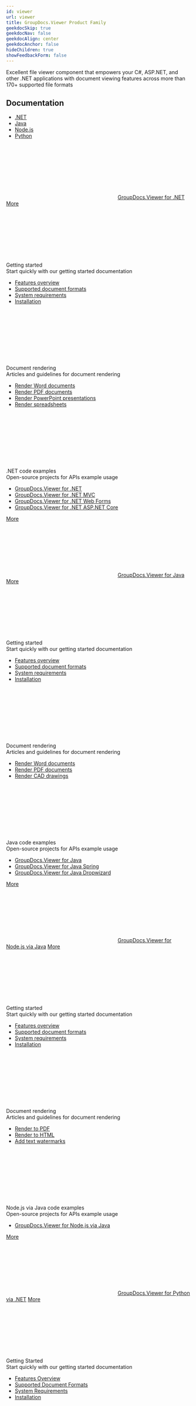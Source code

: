 ```yaml
---
id: viewer
url: viewer
title: GroupDocs.Viewer Product Family
geekdocSkip: true
geekdocNav: false
geekdocAlign: center
geekdocAnchor: false
hideChildren: true
showFeedbackForm: false
---
```


<div class="gdoc-list-descr">
    Excellent file viewer component that empowers your C#, ASP.NET, and other .NET applications with document viewing
    features across more than 170+ supported file formats
</div>

<h2 class="gdoc-product-title">Documentation</h2>

<div class="gdoc-platform-links">
    <ul>
        <li><a href="#viewer_net">.NET</a></li>
        <li><a href="#viewer_java">Java</a></li>
        <li><a href="#viewer_nodejs-java">Node.js</a></li>
        <li><a href="#viewer_python-net">Python</a></li>
    </ul>
</div>

<div class="gdoc-platforms">
    <div class="gdoc-platform">
        <a id="viewer_net"></a>
        <div class="gdoc-platform__header">
            <svg class="gdoc-platform__header-icon"><use xlink:href="/img/groupdocs-stack.svg#net"></use></svg>
            <a class="gdoc-platform__header-title" href='/viewer/net/'>GroupDocs.Viewer for .NET</a>
            <a class="gdoc-platform__header-btn" href='/viewer/net/'>More</a>
        </div>
        <div class="gdoc-platform__cols">
            <div class="gdoc-platform__col">
                <div class="gdoc-platform__col-title">
                    <svg class="gdoc-platform__col-icon"><use xlink:href="/img/groupdocs-stack.svg#time"></use></svg>
                    <div>Getting started</div>
                </div>
                <div class="gdoc-platform__col-descr">Start quickly with our getting started documentation</div>
                <ul class="gdoc-platform__col-links">
                    <li> <a href='/viewer/net/features-overview/'>Features overview</a></li>
                    <li> <a href='/viewer/net/supported-document-formats/'>Supported document formats</a></li>
                    <li> <a href='/viewer/net/system-requirements/'>System requirements</a></li>
                    <li> <a href='/viewer/net/installation/'>Installation</a></li>
                </ul>
            </div>
            <div class="gdoc-platform__col">
                <div class="gdoc-platform__col-title">
                    <svg class="gdoc-platform__col-icon"><use xlink:href="/img/groupdocs-stack.svg#document"></use></svg>
                    <div>Document rendering</div>
                </div>
                <div class="gdoc-platform__col-descr">Articles and guidelines for document rendering</div>
                <ul class="gdoc-platform__col-links">
                    <li> <a href='/viewer/net/render-word-documents/'>Render Word documents</a></li>
                    <li> <a href='/viewer/net/render-pdf-documents/'>Render PDF documents</a></li>
                    <li> <a href='/viewer/net/render-presentations/'>Render PowerPoint presentations</a></li>
                    <li> <a href='/viewer/net/render-excel-and-apple-numbers-spreadsheets/'>Render spreadsheets</a></li>
                </ul>
            </div>
            <div class="gdoc-platform__col">
                <div class="gdoc-platform__col-title">
                    <svg class="gdoc-platform__col-icon"><use xlink:href="/img/groupdocs-stack.svg#git-big"></use></svg>
                    <div>.NET code examples</div>
                </div>
                <div class="gdoc-platform__col-descr">Open-source projects for APIs example usage</div>
                <ul class="gdoc-platform__col-links gdoc-platform__col-links--alt">
                    <li> <a href='https://github.com/groupdocs-viewer/GroupDocs.Viewer-for-.NET'>GroupDocs.Viewer for
                            .NET</a></li>
                    <li> <a
                            href='https://github.com/groupdocs-viewer/GroupDocs.Viewer-for-.NET/tree/master/Demos/ASP.NET%20MVC'>GroupDocs.Viewer
                            for .NET MVC</a></li>
                    <li> <a
                            href='https://github.com/groupdocs-viewer/GroupDocs.Viewer-for-.NET/tree/master/Demos/ASP.NET%20Web%20Forms'>GroupDocs.Viewer
                            for .NET Web Forms</a></li>
                    <li> <a
                            href='https://github.com/groupdocs-viewer/GroupDocs.Viewer-for-.NET/tree/master/Demos/ASP.NET%20Core'>GroupDocs.Viewer
                            for .NET ASP.NET Core</a></li>
                </ul>
            </div>
        </div>
        <div class="gdoc-platform__footer">
            <a class="gdoc-platform__footer-btn" href='/viewer/net/'>More</a>
        </div>
    </div>
    <div class="gdoc-platform">
        <a id="viewer_java"></a>
        <div class="gdoc-platform__header">
            <svg class="gdoc-platform__header-icon"><use xlink:href="/img/groupdocs-stack.svg#java"></use></svg>
            <a class="gdoc-platform__header-title" href='/viewer/java/'>GroupDocs.Viewer for Java</a>
            <a class="gdoc-platform__header-btn" href='/viewer/java/'>More</a>
        </div>
        <div class="gdoc-platform__cols">
            <div class="gdoc-platform__col">
                <div class="gdoc-platform__col-title">
                    <svg class="gdoc-platform__col-icon"><use xlink:href="/img/groupdocs-stack.svg#time"></use></svg>
                    <div>Getting started</div>
                </div>
                <div class="gdoc-platform__col-descr">Start quickly with our getting started documentation</div>
                <ul class="gdoc-platform__col-links">
                    <li> <a href='/viewer/java/features-overview/'>Features overview</a></li>
                    <li> <a href='/viewer/java/supported-document-formats/'>Supported document formats</a></li>
                    <li> <a href='/viewer/java/system-requirements/'>System requirements</a></li>
                    <li> <a href='/viewer/java/installation/'>Installation</a></li>
                </ul>
            </div>
            <div class="gdoc-platform__col">
                <div class="gdoc-platform__col-title">
                    <svg class="gdoc-platform__col-icon"><use xlink:href="/img/groupdocs-stack.svg#document"></use></svg>
                    <div>Document rendering</div>
                </div>
                <div class="gdoc-platform__col-descr">Articles and guidelines for document rendering</div>
                <ul class="gdoc-platform__col-links">
                    <li> <a href='/viewer/java/render-word-documents/'>Render Word documents</a></li>
                    <li> <a href='/viewer/java/render-pdf-documents/'>Render PDF documents</a></li>
                    <li> <a href='/viewer/java/render-cad-drawings-and-models/'>Render CAD drawings</a></li>
                </ul>
            </div>
            <div class="gdoc-platform__col">
                <div class="gdoc-platform__col-title">
                    <svg class="gdoc-platform__col-icon"><use xlink:href="/img/groupdocs-stack.svg#git-big"></use></svg>
                    <div>Java code examples</div>
                </div>
                <div class="gdoc-platform__col-descr">Open-source projects for APIs example usage</div>
                <ul class="gdoc-platform__col-links gdoc-platform__col-links--alt">
                    <li> <a href='https://github.com/groupdocs-viewer/GroupDocs.Viewer-for-Java'>GroupDocs.Viewer for
                            Java</a></li>
                    <li> <a
                            href='https://github.com/groupdocs-viewer/GroupDocs.Viewer-for-Java/tree/master/Demos/Spring'>GroupDocs.Viewer
                            for Java Spring</a></li>
                    <li> <a
                            href='https://github.com/groupdocs-viewer/GroupDocs.Viewer-for-Java/tree/master/Demos/Dropwizard'>GroupDocs.Viewer
                            for Java Dropwizard</a></li>
                </ul>
            </div>
        </div>
        <div class="gdoc-platform__footer">
            <a class="gdoc-platform__footer-btn" href='/viewer/java/'>More</a>
        </div>
    </div>
    <div class="gdoc-platform">
        <a id="viewer_nodejs-java"></a>
        <div class="gdoc-platform__header">
            <svg class="gdoc-platform__header-icon"><use xlink:href="/img/groupdocs-stack.svg#nodejs"></use></svg>
            <a class="gdoc-platform__header-title" href='/viewer/nodejs-java/'>GroupDocs.Viewer for Node.js via Java</a>
            <a class="gdoc-platform__header-btn" href='/viewer/nodejs-java/'>More</a>
        </div>
        <div class="gdoc-platform__cols">
            <div class="gdoc-platform__col">
                <div class="gdoc-platform__col-title">
                    <svg class="gdoc-platform__col-icon"><use xlink:href="/img/groupdocs-stack.svg#time"></use></svg>
                    <div>Getting started</div>
                </div>
                <div class="gdoc-platform__col-descr">Start quickly with our getting started documentation</div>
                <ul class="gdoc-platform__col-links">
                    <li> <a href='/viewer/nodejs-java/features-overview/'>Features overview</a></li>
                    <li> <a href='/viewer/nodejs-java/supported-document-formats/'>Supported document formats</a></li>
                    <li> <a href='/viewer/nodejs-java/system-requirements/'>System requirements</a></li>
                    <li> <a href='/viewer/nodejs-java/installation/'>Installation</a></li>
                </ul>
            </div>
            <div class="gdoc-platform__col">
                <div class="gdoc-platform__col-title">
                    <svg class="gdoc-platform__col-icon"><use xlink:href="/img/groupdocs-stack.svg#document"></use></svg>
                    <div>Document rendering</div>
                </div>
                <div class="gdoc-platform__col-descr">Articles and guidelines for document rendering</div>
                <ul class="gdoc-platform__col-links">
                    <li> <a href='/viewer/nodejs-java/rendering-to-pdf/'>Render to PDF</a></li>
                    <li> <a href='/viewer/nodejs-java/rendering-to-html/'>Render to HTML</a></li>
                    <li> <a href='/viewer/nodejs-java/add-text-watermark/'>Add text watermarks</a></li>
                </ul>
            </div>
            <div class="gdoc-platform__col">
                <div class="gdoc-platform__col-title">
                    <svg class="gdoc-platform__col-icon"><use xlink:href="/img/groupdocs-stack.svg#git-big"></use></svg>
                    <div>Node.js via Java code examples</div>
                </div>
                <div class="gdoc-platform__col-descr">Open-source projects for APIs example usage</div>
                <ul class="gdoc-platform__col-links gdoc-platform__col-links--alt">
                    <li> <a href='https://github.com/groupdocs-viewer/GroupDocs.Viewer-for-Node.js-via-Java'>GroupDocs.Viewer
                            for Node.js via Java</a></li>
                </ul>
            </div>
        </div>
        <div class="gdoc-platform__footer">
            <a class="gdoc-platform__footer-btn" href='/viewer/nodejs-java/'>More</a>
        </div>
    </div>
    <div class="gdoc-platform">
        <a id="viewer_python-net"></a>
        <div class="gdoc-platform__header">
            <svg class="gdoc-platform__header-icon"><use xlink:href="/img/groupdocs-stack.svg#python"></use></svg>
            <a class="gdoc-platform__header-title" href='/viewer/python-net/'>GroupDocs.Viewer for Python via .NET</a>
            <a class="gdoc-platform__header-btn" href='/viewer/python-net/'>More</a>
        </div>
        <div class="gdoc-platform__cols">
            <div class="gdoc-platform__col">
                <div class="gdoc-platform__col-title">
                    <svg class="gdoc-platform__col-icon"><use xlink:href="/img/groupdocs-stack.svg#time"></use></svg>
                    <div>Getting Started</div>
                </div>
                <div class="gdoc-platform__col-descr">Start quickly with our getting started documentation</div>
                <ul class="gdoc-platform__col-links">
                    <li> <a href='/viewer/python-net/features-overview/'>Features Overview</a></li>
                    <li> <a href='/viewer/python-net/supported-document-formats/'>Supported Document Formats</a></li>
                    <li> <a href='/viewer/python-net/system-requirements/'>System Requirements</a></li>
                    <li> <a href='/viewer/python-net/installation/'>Installation</a></li>
                </ul>
            </div>
            <div class="gdoc-platform__col">
                <div class="gdoc-platform__col-title">
                    <svg class="gdoc-platform__col-icon"><use xlink:href="/img/groupdocs-stack.svg#document"></use></svg>
                    <div>Document rendering</div>
                </div>
                <div class="gdoc-platform__col-descr">Articles and guidelines for document rendering</div>
                <ul class="gdoc-platform__col-links">
                    <li> <a href='/viewer/python-net/rendering-to-pdf/'>Render to PDF</a></li>
                    <li> <a href='/viewer/python-net/rendering-to-html/'>Render to HTML</a></li>
                    <li> <a href='/viewer/python-net/add-text-watermark/'>Add text watermarks</a></li>
                </ul>
            </div>
            <div class="gdoc-platform__col">
                <div class="gdoc-platform__col-title">
                    <svg class="gdoc-platform__col-icon"><use xlink:href="/img/groupdocs-stack.svg#git-big"></use></svg>
                    <div>Python via .NET Code Examples</div>
                </div>
                <div class="gdoc-platform__col-descr">Open-source projects for APIs example usage</div>
                <ul class="gdoc-platform__col-links gdoc-platform__col-links--alt">
                    <li> <a href='https://github.com/groupdocs-viewer/GroupDocs.Viewer-for-Python-via-.NET'>GroupDocs.Viewer
                            for Python via .NET</a></li>
                </ul>
            </div>
        </div>
        <div class="gdoc-platform__footer">
            <a class="gdoc-platform__footer-btn" href='/viewer/python-net/'>More</a>
        </div>
    </div>
</div>

<h2 class="gdoc-product-title">Live demos</h2>

<div class="gdoc-product-examples">
    <div class="gdoc-product-example gdoc-product-example--mobile-fix">
        <ul class="gdoc-product-example__list">
            <li>
                <svg class="gdoc-product-example__icon"><use xlink:href="/img/groupdocs-stack.svg#docker"></use></svg>
                <div>
                    <a class="gdoc-product-example__link" rel="nofollow"
                        href="https://hub.docker.com/r/groupdocs/viewer">GroupDocs.Viewer for .NET at DockerHub</a>
                    <div class="gdoc-product-example__descr">Out-of-the-box docker container</div>
                </div>
            </li>
        </ul>
    </div>
    <div class="gdoc-product-example">
        <ul class="gdoc-product-example__list gdoc-product-example__list--app">
            <li>
                <svg class="gdoc-product-example__icon"><use xlink:href="/img/groupdocs-stack.svg#app"></use></svg>
                <div>
                    <a class="gdoc-product-example__link"
                        href="https://products.groupdocs.app/viewer/total">GroupDocs.Viewer Free App</a>
                    <div class="gdoc-product-example__descr">View 170+ file and document types online for free</div>
                </div>
            </li>
        </ul>
    </div>
</div>
